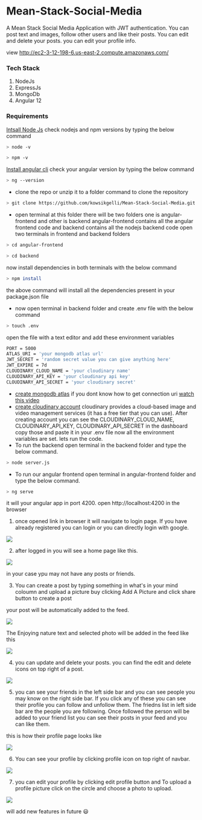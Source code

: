 # Mean-Stack-Social-Media
A Mean Stack Social Media Application with JWT authentication. You can post text and images, follow other users and like their posts. You can edit and delete your posts. you can edit your profile  info.

view http://ec2-3-12-198-6.us-east-2.compute.amazonaws.com/

### Tech Stack
1) NodeJs
2) ExpressJs
3) MongoDb
4) Angular 12

### Requirements
[Intsall Node Js](https://nodejs.org/en/)
check nodejs and npm versions by typing the below command
```bash
> node -v
```
```bash
> npm -v
```
[Install angular cli](https://angular.io/cli)
check your angular version by typing the below command
```bash
> ng --version
```
- clone the repo or unzip it to a folder
command to clone the repository
```bash
> git clone https://github.com/kowsikgelli/Mean-Stack-Social-Media.git
```
- open terminal at this folder
there will be two folders one is angular-frontend and other is backend
angular-frontend contains all the angular frontend code and backend contains all the nodejs backend code
open two terminals in frontend and backend folders
```bash
> cd angular-frontend
```
```bash
> cd backend
```
now install dependencies in both terminals with the below command
```bash
> npm install
```
the above command will install all the dependencies present in your package.json file
- now open terminal in backend folder and create .env file with the below command
```bash
> touch .env
```
open the file with a text editor and add these environment variables
```bash
PORT = 5000
ATLAS_URI = 'your mongodb atlas url'
JWT_SECRET = 'random secret value you can give anything here'
JWT_EXPIRE = 7d
CLOUDINARY_CLOUD_NAME = 'your cloudinary name'
CLOUDINARY_API_KEY = 'your cloudinary api key'
CLOUDINARY_API_SECRET = 'your cloudinary secret'
```
- [create mongodb atlas](https://www.mongodb.com/cloud)
if you dont know how to get connection uri [watch this video](https://www.youtube.com/watch?v=Ej05tq1220A&ab_channel=MongoDB)
- [create cloudinary account](https://cloudinary.com/)
cloudinary provides a cloud-based image and video management services (it has a free tier that you can use).
After creating account you can see the CLOUDINARY_CLOUD_NAME, CLOUDINARY_API_KEY, CLOUDINARY_API_SECRET in the dashboard copy those and paste it in your .env file
now all the environment variables are set. lets run the code.
- To run the backend open terminal in the backend folder and type the below command.
```bash
> node server.js
```
- To run our angular frontend open terminal in angular-frontend folder and type the below command.
```bash
> ng serve
```
it will your angular app in port 4200. open http://localhost:4200 in the browser


1) once opened link in browser it will navigate to login page. If you have already registered you can login or you can directly login with google.

![](screenshots/login.png)

2) after logged in you will see a home page like this.

![](screenshots/home.png)

in your case ypu may not have any posts or friends.

3) You can create a post by typing something in what's in your mind coloumn and upload a picture buy clicking Add A Picture and click share button to create a post

your post will be automatically added to the feed.

![](screenshots/addpost.png)

The Enjoying nature text and selected photo will be added in the feed like this

![](screenshots/postadded.png)

4) you can update and delete your posts. you can find the edit and delete icons on top right of a post.

![](screenshots/editanddelete.png)

5) you can see your friends in the left side bar and you can see people you may know on the right side bar. If you click any of these you can see their profile you can follow and unfollow them. The friedns list in left side bar are the people you are following. Once followed the person will be added to your friend list you can see their posts in your feed and you can like them.

this is how their profile page looks like

![](screenshots/otherprofile.png)

6) You can see your profile by clicking profile icon on top right of navbar.

![](screenshots/profile.png)

7) you can edit your profile by clicking edit profile button and To upload a profile picture click on the circle and choose a photo to upload.

![](screenshots/editprofile.png)

will add new features in future :smiley: 

